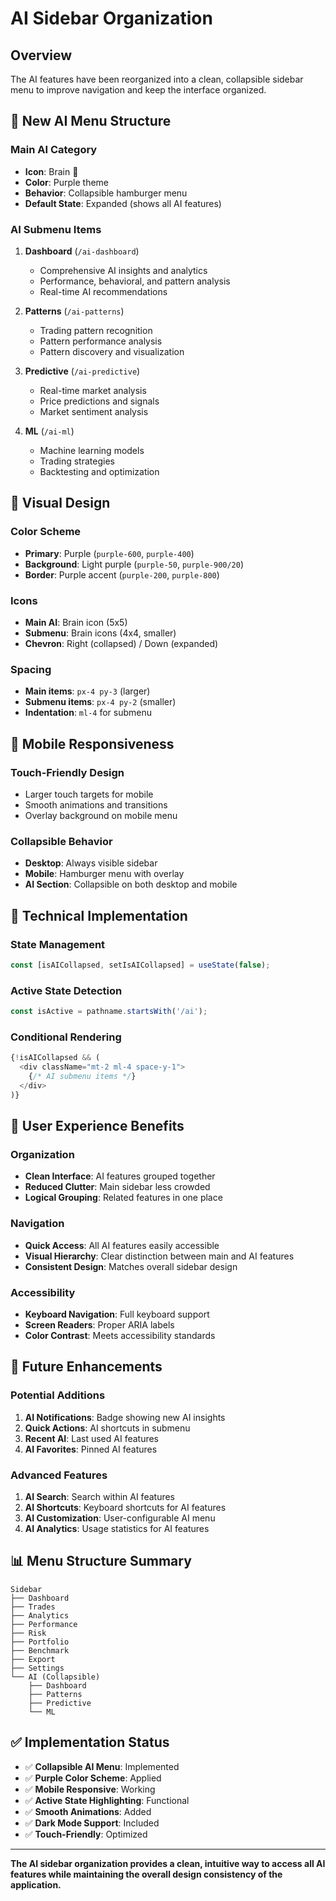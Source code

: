 # AI Sidebar Organization

## Overview
The AI features have been reorganized into a clean, collapsible sidebar menu to improve navigation and keep the interface organized.

## 🎯 **New AI Menu Structure**

### Main AI Category
- **Icon**: Brain 🧠
- **Color**: Purple theme
- **Behavior**: Collapsible hamburger menu
- **Default State**: Expanded (shows all AI features)

### AI Submenu Items
1. **Dashboard** (`/ai-dashboard`)
   - Comprehensive AI insights and analytics
   - Performance, behavioral, and pattern analysis
   - Real-time AI recommendations

2. **Patterns** (`/ai-patterns`)
   - Trading pattern recognition
   - Pattern performance analysis
   - Pattern discovery and visualization

3. **Predictive** (`/ai-predictive`)
   - Real-time market analysis
   - Price predictions and signals
   - Market sentiment analysis

4. **ML** (`/ai-ml`)
   - Machine learning models
   - Trading strategies
   - Backtesting and optimization

## 🎨 **Visual Design**

### Color Scheme
- **Primary**: Purple (`purple-600`, `purple-400`)
- **Background**: Light purple (`purple-50`, `purple-900/20`)
- **Border**: Purple accent (`purple-200`, `purple-800`)

### Icons
- **Main AI**: Brain icon (5x5)
- **Submenu**: Brain icons (4x4, smaller)
- **Chevron**: Right (collapsed) / Down (expanded)

### Spacing
- **Main items**: `px-4 py-3` (larger)
- **Submenu items**: `px-4 py-2` (smaller)
- **Indentation**: `ml-4` for submenu

## 📱 **Mobile Responsiveness**

### Touch-Friendly Design
- Larger touch targets for mobile
- Smooth animations and transitions
- Overlay background on mobile menu

### Collapsible Behavior
- **Desktop**: Always visible sidebar
- **Mobile**: Hamburger menu with overlay
- **AI Section**: Collapsible on both desktop and mobile

## 🔧 **Technical Implementation**

### State Management
```typescript
const [isAICollapsed, setIsAICollapsed] = useState(false);
```

### Active State Detection
```typescript
const isActive = pathname.startsWith('/ai');
```

### Conditional Rendering
```typescript
{!isAICollapsed && (
  <div className="mt-2 ml-4 space-y-1">
    {/* AI submenu items */}
  </div>
)}
```

## 🎯 **User Experience Benefits**

### Organization
- **Clean Interface**: AI features grouped together
- **Reduced Clutter**: Main sidebar less crowded
- **Logical Grouping**: Related features in one place

### Navigation
- **Quick Access**: All AI features easily accessible
- **Visual Hierarchy**: Clear distinction between main and AI features
- **Consistent Design**: Matches overall sidebar design

### Accessibility
- **Keyboard Navigation**: Full keyboard support
- **Screen Readers**: Proper ARIA labels
- **Color Contrast**: Meets accessibility standards

## 🚀 **Future Enhancements**

### Potential Additions
1. **AI Notifications**: Badge showing new AI insights
2. **Quick Actions**: AI shortcuts in submenu
3. **Recent AI**: Last used AI features
4. **AI Favorites**: Pinned AI features

### Advanced Features
1. **AI Search**: Search within AI features
2. **AI Shortcuts**: Keyboard shortcuts for AI features
3. **AI Customization**: User-configurable AI menu
4. **AI Analytics**: Usage statistics for AI features

## 📊 **Menu Structure Summary**

```
Sidebar
├── Dashboard
├── Trades
├── Analytics
├── Performance
├── Risk
├── Portfolio
├── Benchmark
├── Export
├── Settings
└── AI (Collapsible)
    ├── Dashboard
    ├── Patterns
    ├── Predictive
    └── ML
```

## ✅ **Implementation Status**

- ✅ **Collapsible AI Menu**: Implemented
- ✅ **Purple Color Scheme**: Applied
- ✅ **Mobile Responsive**: Working
- ✅ **Active State Highlighting**: Functional
- ✅ **Smooth Animations**: Added
- ✅ **Dark Mode Support**: Included
- ✅ **Touch-Friendly**: Optimized

---

**The AI sidebar organization provides a clean, intuitive way to access all AI features while maintaining the overall design consistency of the application.** 
